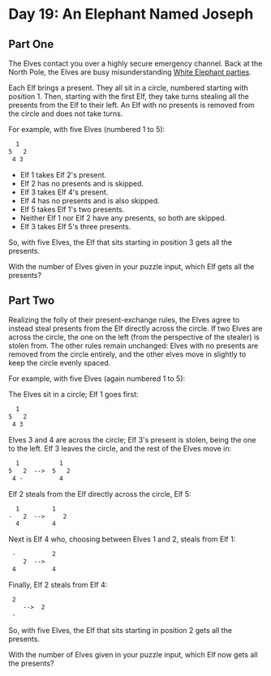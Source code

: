 # Day 19: An Elephant Named Joseph

## Part One

The Elves contact you over a highly secure emergency channel. Back at the North Pole, the Elves are busy misunderstanding [White Elephant parties](https://en.wikipedia.org/wiki/White_elephant_gift_exchange).

Each Elf brings a present. They all sit in a circle, numbered starting with position 1. Then, starting with the first Elf, they take turns stealing all the presents from the Elf to their left. An Elf with no presents is removed from the circle and does not take turns.

For example, with five Elves (numbered 1 to 5):

```txt
  1
5   2
 4 3
```

- Elf 1 takes Elf 2's present.
- Elf 2 has no presents and is skipped.
- Elf 3 takes Elf 4's present.
- Elf 4 has no presents and is also skipped.
- Elf 5 takes Elf 1's two presents.
- Neither Elf 1 nor Elf 2 have any presents, so both are skipped.
- Elf 3 takes Elf 5's three presents.

So, with five Elves, the Elf that sits starting in position 3 gets all the presents.

With the number of Elves given in your puzzle input, which Elf gets all the presents?

## Part Two

Realizing the folly of their present-exchange rules, the Elves agree to instead steal presents from the Elf directly across the circle. If two Elves are across the circle, the one on the left (from the perspective of the stealer) is stolen from. The other rules remain unchanged: Elves with no presents are removed from the circle entirely, and the other elves move in slightly to keep the circle evenly spaced.

For example, with five Elves (again numbered 1 to 5):

The Elves sit in a circle; Elf 1 goes first:

```txt
  1
5   2
 4 3
```

Elves 3 and 4 are across the circle; Elf 3's present is stolen, being the one to the left. Elf 3 leaves the circle, and the rest of the Elves move in:

```txt
  1           1
5   2  -->  5   2
 4 -          4
```

Elf 2 steals from the Elf directly across the circle, Elf 5:

```txt
  1         1 
-   2  -->     2
  4         4 
```

Next is Elf 4 who, choosing between Elves 1 and 2, steals from Elf 1:

```txt
 -          2  
    2  -->
 4          4
```

Finally, Elf 2 steals from Elf 4:

```txt
 2
    -->  2  
 -
```

So, with five Elves, the Elf that sits starting in position 2 gets all the presents.

With the number of Elves given in your puzzle input, which Elf now gets all the presents?
